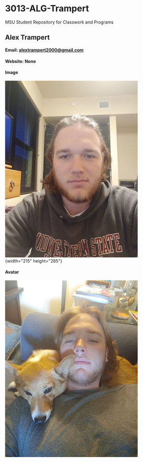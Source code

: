 # 3013-ALG-Trampert
MSU Student Repository for Classwork and Programs
## Alex Trampert
#### Email: alextrampert2000@gmail.com 
#### Website: None
#### Image
![Alex Trampert](./Images/ProfPic.png) {width="215" height="285"}

#### Avatar
![Avatar Photo](./Images/AvatarPic.png)
